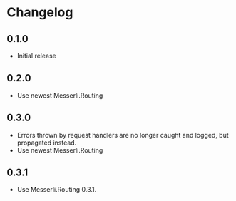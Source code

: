 # Changelog

## 0.1.0
- Initial release

## 0.2.0
- Use newest Messerli.Routing

## 0.3.0
- Errors thrown by request handlers are no longer caught and logged,
  but propagated instead.
- Use newest Messerli.Routing

## 0.3.1
- Use Messerli.Routing 0.3.1.
